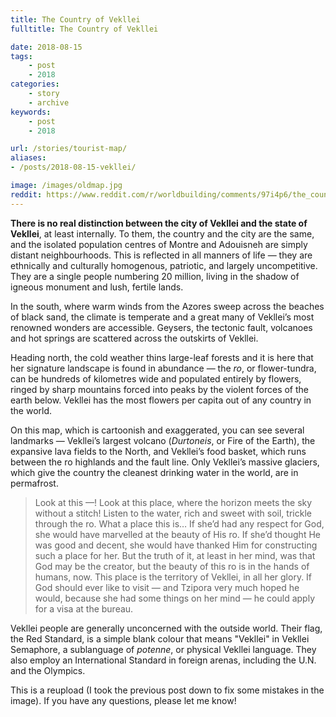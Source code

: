 ```yaml
---
title: The Country of Vekllei
fulltitle: The Country of Vekllei

date: 2018-08-15
tags:
    - post
    - 2018
categories:
    - story
    - archive
keywords:
    - post
    - 2018

url: /stories/tourist-map/
aliases:
- /posts/2018-08-15-vekllei/

image: /images/oldmap.jpg
reddit: https://www.reddit.com/r/worldbuilding/comments/97i4p6/the_country_of_vekllei/
---
```


**There is no real distinction between the city of Vekllei and the state of Vekllei**, at least internally. To them, the country and the city are the same, and the isolated population centres of Montre and Adouisneh are simply distant neighbourhoods. This is reflected in all manners of life — they are ethnically and culturally homogenous, patriotic, and largely uncompetitive. They are a single people numbering 20 million, living in the shadow of igneous monument and lush, fertile lands.

In the south, where warm winds from the Azores sweep across the beaches of black sand, the climate is temperate and a great many of Vekllei’s most renowned wonders are accessible. Geysers, the tectonic fault, volcanoes and hot springs are scattered across the outskirts of Vekllei.

Heading north, the cold weather thins large-leaf forests and it is here that her signature landscape is found in abundance — the *ro*, or flower-tundra, can be hundreds of kilometres wide and populated entirely by flowers, ringed by sharp mountains forced into peaks by the violent forces of the earth below. Vekllei has the most flowers per capita out of any country in the world.

On this map, which is cartoonish and exaggerated, you can see several landmarks — Vekllei’s largest volcano (*Durtoneis*, or Fire of the Earth), the expansive lava fields to the North, and Vekllei’s food basket, which runs between the ro highlands and the fault line. Only Vekllei’s massive glaciers, which give the country the cleanest drinking water in the world, are in permafrost.

>Look at this —! Look at this place, where the horizon meets the sky without a stitch! Listen to the water, rich and sweet with soil, trickle through the ro. What a place this is… If she’d had any respect for God, she would have marvelled at the beauty of His ro. If she’d thought He was good and decent, she would have thanked Him for constructing such a place for her. But the truth of it, at least in her mind, was that God may be the creator, but the beauty of this ro is in the hands of humans, now. This place is the territory of Vekllei, in all her glory. If God should ever like to visit — and Tzipora very much hoped he would, because she had some things on her mind — he could apply for a visa at the bureau.

Vekllei people are generally unconcerned with the outside world. Their flag, the Red Standard, is a simple blank colour that means "Vekllei" in Vekllei Semaphore, a sublanguage of *potenne*, or physical Vekllei language. They also employ an International Standard in foreign arenas, including the U.N. and the Olympics.

This is a reupload (I took the previous post down to fix some mistakes in the image). If you have any questions, please let me know!
